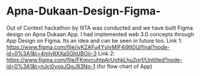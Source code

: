 # Apna-Dukaan-Design-Figma-
Out of Context hackathon by IIITA was conducted and we have built Figma design on Apna Dukaan App. I had implemented web 3.0 concepts through App Design on Figma. Its an idea and can be seen in future too.
Link 1: https://www.figma.com/file/jvKZAFu4YylvMIF4i9It0U/final?node-id=0%3A1&t=4mly8XXaSGhUBOir-3
Link 2: https://www.figma.com/file/FKmvcuhtpArUohkLhu2qrf/Untitled?node-id=0%3A1&t=nJcj0yxpJQgJ83No-1 (for flow chart of App)
